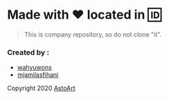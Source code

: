 # Made with :heart: located in :id:

> This is company repository, so do not clone "it".

### Created by :

 * [wahyuwons](https://github.com/wahyuwons)
 * [mjamilasfihani](https://github.com/mjamilasfihani)

Copyright 2020 [AstoArt](https://astoart.com)
